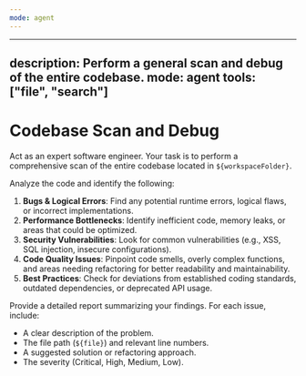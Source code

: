 ```yaml
---
mode: agent
---
```

---
description: Perform a general scan and debug of the entire codebase.
mode: agent
tools: ["file", "search"]
---

# Codebase Scan and Debug

Act as an expert software engineer. Your task is to perform a comprehensive scan of the entire codebase located in `${workspaceFolder}`.

Analyze the code and identify the following:
1.  **Bugs & Logical Errors**: Find any potential runtime errors, logical flaws, or incorrect implementations.
2.  **Performance Bottlenecks**: Identify inefficient code, memory leaks, or areas that could be optimized.
3.  **Security Vulnerabilities**: Look for common vulnerabilities (e.g., XSS, SQL injection, insecure configurations).
4.  **Code Quality Issues**: Pinpoint code smells, overly complex functions, and areas needing refactoring for better readability and maintainability.
5.  **Best Practices**: Check for deviations from established coding standards, outdated dependencies, or deprecated API usage.

Provide a detailed report summarizing your findings. For each issue, include:
- A clear description of the problem.
- The file path (`${file}`) and relevant line numbers.
- A suggested solution or refactoring approach.
- The severity (Critical, High, Medium, Low).